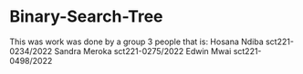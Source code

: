 # Binary-Search-Tree
This was work was done by a group 3 people that is:
Hosana Ndiba sct221-0234/2022
Sandra Meroka sct221-0275/2022
Edwin Mwai sct221-0498/2022
